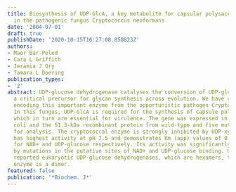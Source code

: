 ```yaml
---
title: Biosynthesis of UDP-GlcA, a key metabolite for capsular polysaccharide synthesis
  in the pathogenic fungus Cryptococcus neoformans
date: '2004-07-01'
draft: true
publishDate: '2020-10-15T16:27:08.850823Z'
authors:
- Maor Bar-Peled
- Cara L Griffith
- Jeramia J Ory
- Tamara L Doering
publication_types:
- '2'
abstract: UDP-glucose dehydrogenase catalyses the conversion of UDP-glucose into UDP-GlcA,
  a critical precursor for glycan synthesis across evolution. We have cloned the gene
  encoding this important enzyme from the opportunistic pathogen Cryptococcus neoformans.
  In this fungus, UDP-GlcA is required for the synthesis of capsule polysaccharides,
  which in turn are essential for virulence. The gene was expressed in Escherichia
  coli and the 51.3-kDa recombinant protein from wild-type and five mutants was purified
  for analysis. The cryptococcal enzyme is strongly inhibited by UDP-xylose and NADH,
  has highest activity at pH 7.5 and demonstrates Km (app) values of 0.1 and 1.5 mM
  for NAD+ and UDP-glucose respectively. Its activity was significantly decreased
  by mutations in the putative sites of NAD+ and UDP-glucose binding. Unlike previously
  reported eukaryotic UDP-glucose dehydrogenases, which are hexamers, the cryptococcal
  enzyme is a dimer.
featured: false
publication: '*Biochem. J*'
---
```


